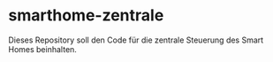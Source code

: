# smarthome-zentrale
Dieses Repository soll den Code für die zentrale Steuerung des Smart Homes beinhalten.
